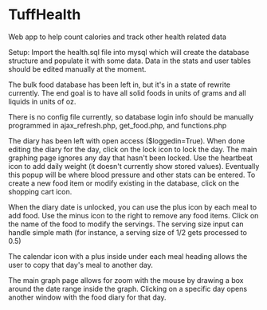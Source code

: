 # TuffHealth
Web app to help count calories and track other health related data

Setup:
Import the health.sql file into mysql which will create the database structure and populate it with some data.
Data in the stats and user tables should be edited manually at the moment.

The bulk food database has been left in, but it's in a state of rewrite currently.  The end goal is to have
all solid foods in units of grams and all liquids in units of oz.

There is no config file currently, so database login info should be manually programmed in ajax_refresh.php, get_food.php, and functions.php

The diary has been left with open access ($loggedin=True).  When done editing the diary for the day, click on the lock
icon to lock the day.  The main graphing page ignores any day that hasn't been locked.  Use the heartbeat icon to add daily
weight (it doesn't currently show stored values).  Eventually this popup will be where blood pressure and other stats can
be entered.  To create a new food item or modify existing in the database, click on the shopping cart icon.

When the diary date is unlocked, you can use the plus icon by each meal to add food.  Use the minus icon to the right to remove
any food items.  Click on the name of the food to modify the servings.  The serving size input can handle simple math (for
instance, a serving size of 1/2 gets processed to 0.5)

The calendar icon with a plus inside under each meal heading allows the user to copy that day's meal to another day.

The main graph page allows for zoom with the mouse by drawing a box around the date range inside the graph.  Clicking on
a specific day opens another window with the food diary for that day.